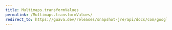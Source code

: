 ```yaml
---
title: Multimaps.transformValues
permalink: /Multimaps.transformValues/
redirect_to: https://guava.dev/releases/snapshot-jre/api/docs/com/google/common/collect/Multimaps.html#transformValues-com.google.common.collect.Multimap-com.google.common.base.Function-
---
```

